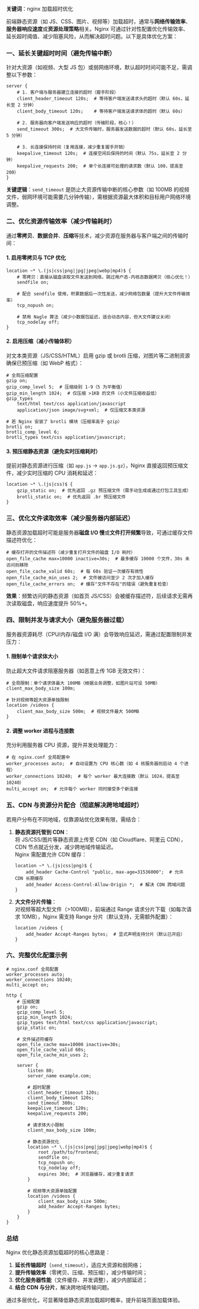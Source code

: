 **关键词**：nginx 加载超时优化

前端静态资源（如 JS、CSS、图片、视频等）加载超时，通常与**网络传输效率**、**服务器响应速度**或**资源处理策略**相关。Nginx 可通过针对性配置优化传输效率、延长超时阈值、减少阻塞风险，从而解决超时问题。以下是具体优化方案：

### 一、延长关键超时时间（避免传输中断）

针对大资源（如视频、大型 JS 包）或弱网络环境，默认超时时间可能不足，需调整以下参数：

```nginx
server {
    # 1. 客户端与服务器建立连接的超时（握手阶段）
    client_header_timeout 120s;  # 等待客户端发送请求头的超时（默认 60s，延长至 2 分钟）
    client_body_timeout 120s;    # 等待客户端发送请求体的超时（默认 60s）

    # 2. 服务器向客户端发送响应的超时（传输阶段，核心！）
    send_timeout 300s;  # 大文件传输时，服务器发送数据的超时（默认 60s，延长至 5 分钟）

    # 3. 长连接保持时间（复用连接，减少重复握手开销）
    keepalive_timeout 120s;  # 连接空闲后保持的时间（默认 75s，延长至 2 分钟）
    keepalive_requests 200;  # 单个长连接可处理的请求数（默认 100，提高至 200）
}
```

**关键逻辑**：`send_timeout` 是防止大资源传输中断的核心参数（如 100MB 的视频文件，弱网环境可能需要几分钟传输），需根据资源最大体积和目标用户网络环境调整。

### 二、优化资源传输效率（减少传输耗时）

通过**零拷贝**、**数据合并**、**压缩**等技术，减少资源在服务器与客户端之间的传输时间：

#### 1. 启用零拷贝与 TCP 优化

```nginx
location ~* \.(js|css|png|jpg|jpeg|webp|mp4)$ {
    # 零拷贝：直接从磁盘读取文件发送到网络，跳过用户态-内核态数据拷贝（核心优化！）
    sendfile on;

    # 配合 sendfile 使用，积累数据后一次性发送，减少网络包数量（提升大文件传输效率）
    tcp_nopush on;

    # 禁用 Nagle 算法（减少小数据包延迟，适合动态内容，但大文件建议关闭）
    tcp_nodelay off;
}
```

#### 2. 启用压缩（减小传输体积）

对文本类资源（JS/CSS/HTML）启用 gzip 或 brotli 压缩，对图片等二进制资源确保已预压缩（如 WebP 格式）：

```nginx
# 全局压缩配置
gzip on;
gzip_comp_level 5;  # 压缩级别 1-9（5 为平衡值）
gzip_min_length 1024;  # 仅压缩 >1KB 的文件（小文件压缩收益低）
gzip_types
    text/html text/css application/javascript
    application/json image/svg+xml;  # 仅压缩文本类资源

# 若 Nginx 安装了 brotli 模块（压缩率高于 gzip）
brotli on;
brotli_comp_level 6;
brotli_types text/css application/javascript;
```

#### 3. 预压缩静态资源（避免实时压缩耗时）

提前对静态资源进行压缩（如 `app.js` → `app.js.gz`），Nginx 直接返回预压缩文件，减少实时压缩的 CPU 消耗和延迟：

```nginx
location ~* \.(js|css)$ {
    gzip_static on;  # 优先返回 .gz 预压缩文件（需手动生成或通过打包工具生成）
    brotli_static on;  # 优先返回 .br 预压缩文件
}
```

### 三、优化文件读取效率（减少服务器内部延迟）

静态资源加载超时可能是服务器**磁盘 I/O 慢**或**文件打开频繁**导致，可通过缓存文件描述符优化：

```nginx
# 缓存打开的文件描述符（减少重复打开文件的磁盘 I/O 耗时）
open_file_cache max=10000 inactive=30s;  # 最多缓存 10000 个文件，30s 未访问则移除
open_file_cache_valid 60s;  # 每 60s 验证一次缓存有效性
open_file_cache_min_uses 2;  # 文件被访问至少 2 次才加入缓存
open_file_cache_errors on;  # 缓存"文件不存在"的错误（避免重复检查）
```

**效果**：频繁访问的静态资源（如首页 JS/CSS）会被缓存描述符，后续请求无需再次读取磁盘，响应速度提升 50%+。

### 四、限制并发与请求大小（避免服务器过载）

服务器资源耗尽（CPU/内存/磁盘 I/O 满）会导致响应延迟，需通过配置限制并发压力：

#### 1. 限制单个请求体大小

防止超大文件请求阻塞服务器（如恶意上传 1GB 无效文件）：

```nginx
# 全局限制：单个请求体最大 100MB（根据业务调整，如图片站可设 50MB）
client_max_body_size 100m;

# 针对视频等超大资源单独限制
location /videos {
    client_max_body_size 500m;  # 视频文件最大 500MB
}
```

#### 2. 调整 worker 进程与连接数

充分利用服务器 CPU 资源，提升并发处理能力：

```nginx
# 在 nginx.conf 全局配置中
worker_processes auto;  # 自动设置为 CPU 核心数（如 4 核服务器则启动 4 个进程）
worker_connections 10240;  # 每个 worker 最大连接数（默认 1024，提高至 10240）
multi_accept on;  # 允许每个 worker 同时接受多个新连接
```

### 五、CDN 与资源分片配合（彻底解决跨地域超时）

若用户分布在不同地域，仅靠源站优化效果有限，需结合：

1. **静态资源托管到 CDN**：  
   将 JS/CSS/图片等静态资源上传至 CDN（如 Cloudflare、阿里云 CDN），CDN 节点就近分发，减少跨地域传输延迟。  
   Nginx 需配置允许 CDN 缓存：

   ```nginx
   location ~* \.(js|css|png)$ {
       add_header Cache-Control "public, max-age=31536000";  # 允许 CDN 长期缓存
       add_header Access-Control-Allow-Origin *;  # 解决 CDN 跨域问题
   }
   ```

2. **大文件分片传输**：  
   对视频等超大型文件（>100MB），前端通过 Range 请求分片下载（如每次请求 10MB），Nginx 需支持 Range 分片（默认支持，无需额外配置）：
   ```nginx
   location /videos {
       add_header Accept-Ranges bytes;  # 显式声明支持分片（默认已开启）
   }
   ```

### 六、完整优化配置示例

```nginx
# nginx.conf 全局配置
worker_processes auto;
worker_connections 10240;
multi_accept on;

http {
    # 压缩配置
    gzip on;
    gzip_comp_level 5;
    gzip_min_length 1024;
    gzip_types text/html text/css application/javascript;
    gzip_static on;

    # 文件描述符缓存
    open_file_cache max=10000 inactive=30s;
    open_file_cache_valid 60s;
    open_file_cache_min_uses 2;

    server {
        listen 80;
        server_name example.com;

        # 超时配置
        client_header_timeout 120s;
        client_body_timeout 120s;
        send_timeout 300s;
        keepalive_timeout 120s;
        keepalive_requests 200;

        # 请求体大小限制
        client_max_body_size 100m;

        # 静态资源优化
        location ~* \.(js|css|png|jpg|jpeg|webp|mp4)$ {
            root /path/to/frontend;
            sendfile on;
            tcp_nopush on;
            tcp_nodelay off;
            expires 30d;  # 浏览器缓存，减少重复请求
        }

        # 视频等大资源单独配置
        location /videos {
            client_max_body_size 500m;
            add_header Accept-Ranges bytes;
        }
    }
}
```

### 总结

Nginx 优化静态资源加载超时的核心思路是：

1. **延长传输超时**（`send_timeout`），适应大资源和弱网络；
2. **提升传输效率**（零拷贝、压缩、预压缩），减少传输时间；
3. **优化服务器性能**（文件缓存、并发调整），减少内部延迟；
4. **结合 CDN 与分片**，解决跨地域传输问题。

通过多层优化，可显著降低静态资源加载超时概率，提升前端页面加载体验。
